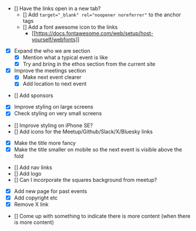 - [] Have the links open in a new tab?
    - [] Add `target="_blank" rel="noopener noreferrer"` to the anchor tags
    - [] Add a font awesome icon to the links
        - [[https://docs.fontawesome.com/web/setup/host-yourself/webfonts]]
- [x] Expand the who we are section
    - [x] Mention what a typical event is like
    - [x] Try and bring in the ethos section from the current site
- [x] Improve the meetings section
    - [x] Make next event clearer
    - [x] Add location to next event
- [] Add sponsors
- [x] Improve styling on large screens
- [x] Check styling on very small screens
- [] Improve styling on iPhone SE?
- [] Add icons for the Meetup/Github/Slack/X/Bluesky links
- [x] Make the title more fancy
- [x] Make the title smaller on mobile so the next event is visible above the fold
- [] Add nav links
- [] Add logo
- [] Can I incorporate the squares background from meetup?
- [x] Add new page for past events
- [x] Add copyright etc
- [x] Remove X link
- [] Come up with something to indicate there is more content (when there is more content)